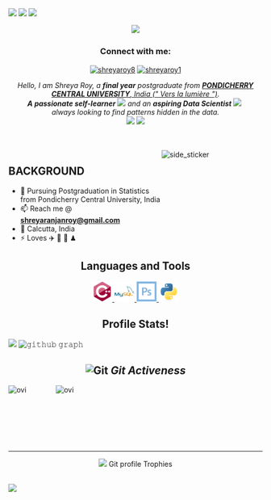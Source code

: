 
<!--
**ShreyaRoy59/ShreyaRoy59** is a ✨ _special_ ✨ repository because its `README.md` (this file) appears on your GitHub profile.
Here are some ideas to get you started:

- 🔭 I’m currently working on ...
- 🌱 I’m currently learning ...
- 👯 I’m looking to collaborate on ...
- 🤔 I’m looking for help with ...
- 💬 Ask me about ...
- 📫 How to reach me: ...
- 😄 Pronouns: ...
- ⚡ Fun fact: ...
 👉


<p align="right"> <img src="https://komarev.com/ghpvc/?username=shreyaroy59&label=Profile%20views&color=0e75b6&style=flat" alt="shreyaroy59" /> </p>


<hr>
<h1 align="center">Greetings, respected visitors 
<img src="https://raw.githubusercontent.com/ABSphreak/ABSphreak/master/gifs/Hi.gif" width="30px"> 
I am Shreya Roy</h1>
<h3 align="center">Statistics Postgrad | An aspiring Data Scientist </h3>



 <p align="center">
<!--
 <img src="https://img.shields.io/badge/Age-26-blue" />
-->
 
  <img src="https://img.shields.io/badge/Focus-Machine%20Learning-brightgreen" />
  <img src="https://img.shields.io/badge/Origin-INDIA%20-blue" />
  <img src="https://img.shields.io/badge/Languages-English%20,%20Bengali%20%26%20Hindi-brightgreen" />
</p>




<p align="center">
<img src="https://bigdatapath.files.wordpress.com/2017/06/realtimepersonalization_embed.gif?w=1108" width="800px">
</p>




<!--                                                                                                            
 <p align="center">
<img src="https://lh3.googleusercontent.com/proxy/AeT-hqDOTlQmVQCJrTEqUjGdh3292wxjWa5wU3CnXqRu9auq5VrvlFKyk2sjjtGiQAieDtWoOHwakh8zHzV6Ta8qx9_r4aymcpZ1lIQnZ0hUibI_hYxRiSk6mf0m6gI7Vk65vCLu" width="900px" >                                           </p>                                                                 
-->



<!--
<h1 align="center">Hi there! 👋 I'm SHREYA R0Y </h1>
<h3 align="center">An aspiring Data Scientist from India</h3>
-->





<h3 align="middle">Connect with me:</h3>
<p align="middle">
<a href="https://linkedin.com/in/shreyaroy8" target="blank"><img align="center" src="https://raw.githubusercontent.com/rahuldkjain/github-profile-readme-generator/master/src/images/icons/Social/linked-in-alt.svg" alt="shreyaroy8" height="30" width="40" /></a>
<a href="https://kaggle.com/shreyaroy1" target="blank"><img align="center" src="https://raw.githubusercontent.com/rahuldkjain/github-profile-readme-generator/master/src/images/icons/Social/kaggle.svg" alt="shreyaroy1" height="30" width="40" /></a>
</p>




<p align="center">
  <em>
    Hello, I am Shreya Roy, a <b>final year</b> postgraduate from <a href="https://www.pondiuni.edu.in/"> <b>PONDICHERRY CENTRAL UNIVERSITY</b>, India (" Vers la lumière ")</a>. <br>
    <b>A passionate self-learner</b> <img src="https://github.com/TheDudeThatCode/TheDudeThatCode/blob/master/Assets/Developer.gif" width="30px"> and an <b>aspiring Data Scientist</b>&nbsp;<img src="https://github.com/TheDudeThatCode/TheDudeThatCode/blob/master/Assets/Designer.gif" width="36px">&nbsp <br> always looking to find patterns hidden in the data. 
  </em> 
  <br>
  <img src="https://media.giphy.com/media/gH3LO09IOiZIqePwv9/giphy.gif" width="50" /> <b><!--<i align="center">Thought : "No much is too much - No where is too far to go!”</i>--></b> <img src="https://media.giphy.com/media/qjqUcgIyRjsl2/giphy.gif" width="50" />
</p>
<br><br>
<img align="right" width=200px height=200px alt="side_sticker" src="https://media.giphy.com/media/TEnXkcsHrP4YedChhA/giphy.gif" />




<h2 align="left">BACKGROUND</h2>

<!--
<h2 align="center">About me! 😊</h2>
-->

- 🔭 Pursuing Postgraduation in Statistics from Pondicherry Central University, India
- 📫 Reach me @ **shreyaranjanroy@gmail.com**
- 📍 Calcutta, India
- ⚡ Loves  ✈️  🎨  📖  ♟
<!--

- 🌱 I’m currently learning everything!
- 👯 Looking to collaborate with other content creators
- 🥅 2020 Goals: Explore Machine Lea
- ⚡ Fun fact: I love painting, reading, coding
<!--
### Connect with me:

[<img align="left" alt="codeSTACKr.com" width="22px" src="https://raw.githubusercontent.com/iconic/open-iconic/master/svg/globe.svg" />][website]
[<img align="left" alt="codeSTACKr | YouTube" width="22px" src="https://cdn.jsdelivr.net/npm/simple-icons@v3/icons/youtube.svg" />][youtube]
[<img align="left" alt="codeSTACKr | Twitter" width="22px" src="https://cdn.jsdelivr.net/npm/simple-icons@v3/icons/twitter.svg" />][twitter]
[<img align="left" alt="codeSTACKr | LinkedIn" width="22px" src="https://cdn.jsdelivr.net/npm/simple-icons@v3/icons/linkedin.svg" />][linkedin]
[<img align="left" alt="codeSTACKr | Instagram" width="22px" src="https://cdn.jsdelivr.net/npm/simple-icons@v3/icons/instagram.svg" />][instagram]

<br />

### Languages and Tools:

[<img align="left" alt="Visual Studio Code" width="26px" src="https://raw.githubusercontent.com/github/explore/80688e429a7d4ef2fca1e82350fe8e3517d3494d/topics/visual-studio-code/visual-studio-code.png" />][webdevplaylist]
[<img align="left" alt="HTML5" width="26px" src="https://raw.githubusercontent.com/github/explore/80688e429a7d4ef2fca1e82350fe8e3517d3494d/topics/html/html.png" />][webdevplaylist]
[<img align="left" alt="CSS3" width="26px" src="https://raw.githubusercontent.com/github/explore/80688e429a7d4ef2fca1e82350fe8e3517d3494d/topics/css/css.png" />][cssplaylist]
[<img align="left" alt="Sass" width="26px" src="https://raw.githubusercontent.com/github/explore/80688e429a7d4ef2fca1e82350fe8e3517d3494d/topics/sass/sass.png" />][cssplaylist]
[<img align="left" alt="JavaScript" width="26px" src="https://raw.githubusercontent.com/github/explore/80688e429a7d4ef2fca1e82350fe8e3517d3494d/topics/javascript/javascript.png" />][jsplaylist]
[<img align="left" alt="React" width="26px" src="https://raw.githubusercontent.com/github/explore/80688e429a7d4ef2fca1e82350fe8e3517d3494d/topics/react/react.png" />][reactplaylist]
[<img align="left" alt="Gatsby" width="26px" src="https://raw.githubusercontent.com/github/explore/e94815998e4e0713912fed477a1f346ec04c3da2/topics/gatsby/gatsby.png" />][webdevplaylist]
[<img align="left" alt="GraphQL" width="26px" src="https://raw.githubusercontent.com/github/explore/80688e429a7d4ef2fca1e82350fe8e3517d3494d/topics/graphql/graphql.png" />][webdevplaylist]
[<img align="left" alt="Node.js" width="26px" src="https://raw.githubusercontent.com/github/explore/80688e429a7d4ef2fca1e82350fe8e3517d3494d/topics/nodejs/nodejs.png" />][webdevplaylist]
[<img align="left" alt="Deno" width="26px" src="https://raw.githubusercontent.com/github/explore/361e2821e2dea67711cde99c9c40ed357061cf27/topics/deno/deno.png" />][webdevplaylist]
[<img align="left" alt="SQL" width="26px" src="https://raw.githubusercontent.com/github/explore/80688e429a7d4ef2fca1e82350fe8e3517d3494d/topics/sql/sql.png" />][webdevplaylist]
[<img align="left" alt="MySQL" width="26px" src="https://raw.githubusercontent.com/github/explore/80688e429a7d4ef2fca1e82350fe8e3517d3494d/topics/mysql/mysql.png" />][webdevplaylist]
[<img align="left" alt="MongoDB" width="26px" src="https://raw.githubusercontent.com/github/explore/80688e429a7d4ef2fca1e82350fe8e3517d3494d/topics/mongodb/mongodb.png" />][webdevplaylist]
[<img align="left" alt="Git" width="26px" src="https://raw.githubusercontent.com/github/explore/80688e429a7d4ef2fca1e82350fe8e3517d3494d/topics/git/git.png" />][webdevplaylist]
[<img align="left" alt="GitHub" width="26px" src="https://raw.githubusercontent.com/github/explore/78df643247d429f6cc873026c0622819ad797942/topics/github/github.png" />][webdevplaylist]
[<img align="left" alt="Terminal" width="26px" src="https://raw.githubusercontent.com/github/explore/80688e429a7d4ef2fca1e82350fe8e3517d3494d/topics/terminal/terminal.png" />][webdevplaylist]

<br />
<br />

---


<!--
<details>
  <summary>:zap: Recent GitHub Activity</summary>
 --> 
<!--START_SECTION:activity-->
<!--
1. 🗣 Commented on [#2](https://github.com/codeSTACKr/portfolio-sass/issues/2) in [codeSTACKr/portfolio-sass](https://github.com/codeSTACKr/portfolio-sass)
2. ❗️ Closed issue [#2](https://github.com/codeSTACKr/portfolio-sass/issues/2) in [codeSTACKr/portfolio-sass](https://github.com/codeSTACKr/portfolio-sass)
3. ❌ Closed PR [#11](https://github.com/codeSTACKr/free-developer-resources/pull/11) in [codeSTACKr/free-developer-resources](https://github.com/codeSTACKr/free-developer-resources)
4. 🗣 Commented on [#11](https://github.com/codeSTACKr/free-developer-resources/issues/11) in [codeSTACKr/free-developer-resources](https://github.com/codeSTACKr/free-developer-resources)
5. 🎉 Merged PR [#10](https://github.com/codeSTACKr/free-developer-resources/pull/10) in [codeSTACKr/free-developer-resources](https://github.com/codeSTACKr/free-developer-resources)
<!--END_SECTION:activity-->

<!--

</details>

<details>
  <summary>:zap: GitHub Stats</summary>

  <img align="left" alt="codeSTACKr's GitHub Stats" src="https://github-readme-stats.codestackr.vercel.app/api?username=codeSTACKr&show_icons=true&hide_border=true" />

</details>

[website]: https://codeSTACKr.com
[course]: http://vsCodeHero.com
[twitter]: https://twitter.com/codeSTACKr
[youtube]: https://youtube.com/codeSTACKr
[instagram]: https://instagram.com/codeSTACKr
[linkedin]: https://linkedin.com/in/codeSTACKr
[webdevplaylist]: https://www.youtube.com/playlist?list=PLkwxH9e_vrAJ0WbEsFA9W3I1W-g_BTsbt
[jsplaylist]: https://www.youtube.com/playlist?list=PLkwxH9e_vrALRJKu7wfXby3MKeflhTu6B
[cssplaylist]: https://www.youtube.com/playlist?list=PLkwxH9e_vrALSdvZuEh6gqQdmDoDIoqz4
[reactplaylist]: https://www.youtube.com/playlist?list=PLkwxH9e_vrAK4TdffpxKY3QGyHCpxFcQ0



-->





<h2 align="center">Languages and Tools</h2>
<p align="center"> <a href="https://www.w3schools.com/cpp/" target="_blank"> <img src="https://raw.githubusercontent.com/devicons/devicon/master/icons/cplusplus/cplusplus-original.svg" alt="cplusplus" width="40" height="40"/> </a> <a href="https://www.mysql.com/" target="_blank"> <img src="https://raw.githubusercontent.com/devicons/devicon/master/icons/mysql/mysql-original-wordmark.svg" alt="mysql" width="40" height="40"/> </a> <a href="https://www.photoshop.com/en" target="_blank"> <img src="https://raw.githubusercontent.com/devicons/devicon/master/icons/photoshop/photoshop-line.svg" alt="photoshop" width="40" height="40"/> </a> <a href="https://www.python.org" target="_blank"> <img src="https://raw.githubusercontent.com/devicons/devicon/master/icons/python/python-original.svg" alt="python" width="40" height="40"/> </a> </p>


<h2 align="center"> Profile Stats! </h2>




<!--
<p><img align="center" src="https://github-readme-streak-stats.herokuapp.com/?user=shreyaroy59&" alt="shreyaroy59" /></p>

<p><img align="center" src="https://github-readme-streak-stats.herokuapp.com/?user=shreyaroy59&" alt="shreyaroy59" /></p>

<p><img align="left" src="https://github-readme-stats.vercel.app/api/top-langs?username=shreyaroy59&show_icons=true&locale=en&layout=compact" alt="shreyaroy59" /></p>

<p>&nbsp;<img align="right" src="https://github-readme-stats.vercel.app/api?username=shreyaroy59&show_icons=true&locale=en" alt="shreyaroy59" /></p>



<p align="center"> <a href="https://github.com/ryo-ma/github-profile-trophy"><img src="https://github-profile-trophy.vercel.app/?username=shreyaroy59" alt="shreyaroy59" /></a> </p>
-->


<!--
![𝚐𝚒𝚝𝚑𝚞𝚋 𝚐𝚛𝚊𝚙𝚑](https://activity-graph.herokuapp.com/graph?username=ShreyaRoy59&theme=gruvbox&hide_border=true&area=true)
-->





![](https://github-readme-streak-stats.herokuapp.com/?user=ShreyaRoy59&theme=radical&hide_border=true)
![𝚐𝚒𝚝𝚑𝚞𝚋 𝚐𝚛𝚊𝚙𝚑](https://activity-graph.herokuapp.com/graph?username=ShreyaRoy59&theme=redical&hide_border=true&area=true)








<h2 align="center"> <img src="https://media.giphy.com/media/W5eoZHPpUx9sapR0eu/giphy.gif" width="40px" alt="Git"/>&nbsp;<i><b>Git Activeness</b></i> </h2>
 
<p><img align="left" src="https://github-readme-stats.vercel.app/api/top-langs?username=ShreyaRoy59&show_icons=true&locale=en&layout=compact&theme=chartreuse-dark" alt="ovi" /></p>
<p>&nbsp;<img align="right" src="https://github-readme-stats.vercel.app/api?username=ShreyaRoy59&show_icons=true&locale=en&theme=chartreuse-dark" alt="ovi" width="410" /></p>
<br><br><br><br><br>

<hr>


<p align="center"><img src="https://media.giphy.com/media/QaMcXSekUWx7aogAUr/giphy.gif" width="40" />&nbsp;Git profile Trophies</p><br>
<img src="https://github-profile-trophy.vercel.app/?username=ShreyaRoy59&theme=juicyfresh&no-bg=true" />






